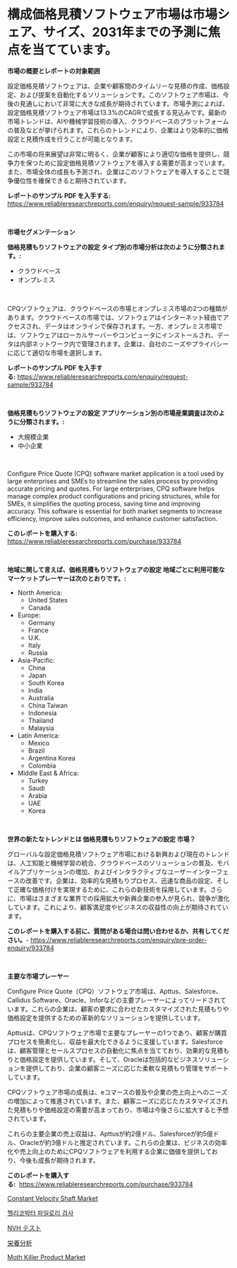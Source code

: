 <p><h1>構成価格見積ソフトウェア市場は市場シェア、サイズ、2031年までの予測に焦点を当てています。</h1></p><p><strong>市場の概要とレポートの対象範囲</strong></p>
<p><p>設定価格見積ソフトウェアは、企業や顧客間のタイムリーな見積の作成、価格設定、および提案を自動化するソリューションです。このソフトウェア市場は、今後の見通しにおいて非常に大きな成長が期待されています。市場予測によれば、設定価格見積ソフトウェア市場は13.3%のCAGRで成長する見込みです。最新の市場トレンドは、AIや機械学習技術の導入、クラウドベースのプラットフォームの普及などが挙げられます。これらのトレンドにより、企業はより効率的に価格設定と見積作成を行うことが可能となります。</p><p>この市場の将来展望は非常に明るく、企業が顧客により適切な価格を提供し、競争力を保つために設定価格見積ソフトウェアを導入する需要が高まっています。また、市場全体の成長も予測され、企業はこのソフトウェアを導入することで競争優位性を確保できると期待されています。</p></p>
<p><strong>レポートのサンプル PDF を入手する:</strong> <a href="https://www.reliableresearchreports.com/enquiry/request-sample/933784">https://www.reliableresearchreports.com/enquiry/request-sample/933784</a></p>
<p>&nbsp;</p>
<p><strong>市場セグメンテーション</strong></p>
<p><strong>価格見積もりソフトウェアの設定 タイプ別の市場分析は次のように分類されます。:</strong></p>
<p><ul><li>クラウドベース</li><li>オンプレミス</li></ul></p>
<p>&nbsp;</p>
<p><p>CPQソフトウェアは、クラウドベースの市場とオンプレミス市場の2つの種類があります。クラウドベースの市場では、ソフトウェアはインターネット経由でアクセスされ、データはオンラインで保存されます。一方、オンプレミス市場では、ソフトウェアはローカルサーバーやコンピュータにインストールされ、データは内部ネットワーク内で管理されます。企業は、自社のニーズやプライバシーに応じて適切な市場を選択します。</p></p>
<p><strong>レポートのサンプル PDF を入手する:</strong>&nbsp;<a href="https://www.reliableresearchreports.com/enquiry/request-sample/933784">https://www.reliableresearchreports.com/enquiry/request-sample/933784</a></p>
<p>&nbsp;</p>
<p><strong> 価格見積もりソフトウェアの設定 アプリケーション別の市場産業調査は次のように分類されます。:</strong></p>
<p><ul><li>大規模企業</li><li>中小企業</li></ul></p>
<p>&nbsp;</p>
<p><p>Configure Price Quote (CPQ) software market application is a tool used by large enterprises and SMEs to streamline the sales process by providing accurate pricing and quotes. For large enterprises, CPQ software helps manage complex product configurations and pricing structures, while for SMEs, it simplifies the quoting process, saving time and improving accuracy. This software is essential for both market segments to increase efficiency, improve sales outcomes, and enhance customer satisfaction.</p></p>
<p><strong>このレポートを購入する:</strong>&nbsp; <a href="https://www.reliableresearchreports.com/purchase/933784">https://www.reliableresearchreports.com/purchase/933784</a></p>
<p>&nbsp;</p>
<p><strong>地域に関して言えば、価格見積もりソフトウェアの設定 地域ごとに利用可能なマーケットプレーヤーは次のとおりです。:</strong></p>
<p><ul>
    <li>
        North America:
        <ul>
            <li>United States</li>
            <li>Canada</li>
        </ul>
    </li>
    <li>
        Europe:
        <ul>
            <li>Germany</li>
            <li>France</li>
            <li>U.K.</li>
            <li>Italy</li>
            <li>Russia</li>
        </ul>
    </li>
    <li>
        Asia-Pacific:
        <ul>
            <li>China</li>
            <li>Japan</li>
            <li>South Korea</li>
            <li>India</li>
            <li>Australia</li>
            <li>China Taiwan</li>
            <li>Indonesia</li>
            <li>Thailand</li>
            <li>Malaysia</li>
        </ul>
    </li>
    <li>
        Latin America:
        <ul>
            <li>Mexico</li>
            <li>Brazil</li>
            <li>Argentina Korea</li>
            <li>Colombia</li>
        </ul>
    </li>
    <li>
        Middle East & Africa:
        <ul>
            <li>Turkey</li>
            <li>Saudi</li>
            <li>Arabia</li>
            <li>UAE</li>
            <li>Korea</li>
        </ul>
    </li>
    </ul></p>
<p>&nbsp;</p>
<p><strong>世界の新たなトレンドとは 価格見積もりソフトウェアの設定 市場？</strong></p>
<p><p>グローバルな設定価格見積ソフトウェア市場における新興および現在のトレンドは、人工知能と機械学習の統合、クラウドベースのソリューションの普及、モバイルアプリケーションの増加、およびインタラクティブなユーザーインターフェースの改善です。企業は、効率的な見積もりプロセス、迅速な商品の設定、そして正確な価格付けを実現するために、これらの新技術を採用しています。さらに、市場はさまざまな業界での採用拡大や新興企業の参入が見られ、競争が激化しています。これにより、顧客満足度やビジネスの収益性の向上が期待されています。</p></p>
<p><strong>このレポートを購入する前に、質問がある場合は問い合わせるか、共有してください。</strong>- <a href="https://www.reliableresearchreports.com/enquiry/pre-order-enquiry/933784">https://www.reliableresearchreports.com/enquiry/pre-order-enquiry/933784</a></p>
<p>&nbsp;</p>
<p><strong>主要な市場プレーヤー</strong></p>
<p><p>Configure Price Quote（CPQ）ソフトウェア市場は、Apttus、Salesforce、Callidus Software、Oracle、Inforなどの主要プレーヤーによってリードされています。これらの企業は、顧客の要求に合わせたカスタマイズされた見積もりや価格設定を提供するための革新的なソリューションを提供しています。</p><p>Apttusは、CPQソフトウェア市場で主要なプレーヤーの1つであり、顧客が購買プロセスを簡素化し、収益を最大化できるように支援しています。Salesforceは、顧客管理とセールスプロセスの自動化に焦点を当てており、効果的な見積もりと価格設定を提供しています。そして、Oracleは包括的なビジネスソリューションを提供しており、企業の顧客ニーズに応じた柔軟な見積もり管理をサポートしています。</p><p>CPQソフトウェア市場の成長は、eコマースの普及や企業の売上向上へのニーズの増加によって推進されています。また、顧客ニーズに応じたカスタマイズされた見積もりや価格設定の需要が高まっており、市場は今後さらに拡大すると予想されています。</p><p>これらの主要企業の売上収益は、Apttusが約2億ドル、Salesforceが約5億ドル、Oracleが約3億ドルと推定されています。これらの企業は、ビジネスの効率化や売上向上のためにCPQソフトウェアを利用する企業に価値を提供しており、今後も成長が期待されます。</p></p>
<p><strong>このレポートを購入する:</strong>&nbsp;&nbsp;<a href="https://www.reliableresearchreports.com/purchase/933784">https://www.reliableresearchreports.com/purchase/933784</a></p>
<p><p><a href="https://view.publitas.com/reportprime-1/global-constant-velocity-shaft-market-by-types-applications-and-major-players-with-regional-growth-rate-analysis-and-development-situation-from-2024-to-2031/">Constant Velocity Shaft Market</a></p><p><a href="https://medium.com/@ppekbp22499696/%ED%97%AC%EB%A6%AC%EC%BD%94%EB%B0%95%ED%84%B0-%ED%8C%8C%EC%9D%BC%EB%A1%9C%EB%A6%AC-%ED%85%8C%EC%8A%A4%ED%8A%B8-%EC%8B%9C%EC%9E%A5-%EC%9D%B8%EC%82%AC%EC%9D%B4%ED%8A%B8-%EC%8B%9C%EC%9E%A5-%EB%8F%99%ED%96%A5-%EC%84%B1%EC%9E%A5-2024%EB%85%84%EB%B6%80%ED%84%B0-2031%EB%85%84%EA%B9%8C%EC%A7%80-%EC%98%88%EC%83%81%EB%90%A8-687889c0a1b9">헬리코박터 파일로리 검사</a></p><p><a href="https://medium.com/@deborahclarke2008/nvh%E3%83%86%E3%82%B9%E3%83%88%E5%B8%82%E5%A0%B4%E3%81%AE%E3%83%88%E3%83%AC%E3%83%B3%E3%83%89%E3%81%A8%E5%B8%82%E5%A0%B4%E5%88%86%E6%9E%90%E3%81%AF-2024%E5%B9%B4%E3%81%8B%E3%82%892031%E5%B9%B4%E3%81%BE%E3%81%A7%E3%81%AE%E6%9C%9F%E9%96%93%E3%81%AB%E4%BA%88%E6%B8%AC%E3%81%95%E3%82%8C%E3%81%A6%E3%81%84%E3%81%BE%E3%81%99-a140eba8e842">NVH テスト</a></p><p><a href="https://medium.com/@deborahclarke2008/%E6%A0%84%E9%A4%8A%E5%88%86%E6%9E%90%E5%B8%82%E5%A0%B4-%E6%88%90%E5%8A%9F%E3%81%99%E3%82%8B%E3%83%93%E3%82%B8%E3%83%8D%E3%82%B9%E6%88%A6%E7%95%A5%E3%81%AE%E9%8D%B52031%E5%B9%B4%E3%81%BE%E3%81%A7%E3%81%AE%E4%BA%88%E6%B8%AC-44a94ccd6497">栄養分析</a></p><p><a href="https://military-diascia-e68.notion.site/Moth-Killer-Product-Market-Share-Market-New-Trends-Analysis-Report-By-Type-By-Application-By-End-8fc0a750543446439fe180cfcb200057">Moth Killer Product Market</a></p></p>